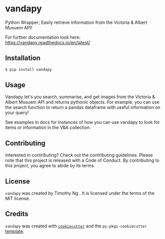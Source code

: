 # vandapy

Python Wrapper; Easily retrieve information from the Victoria & Albert Musuem API!

For further documentation look here: https://vandapy.readthedocs.io/en/latest/

## Installation

```bash
$ pip install vandapy
```

## Usage

Vandapy let's you search, summarise, and get images from the Victoria & Albert Musuem API and returns pythonic objects. For example, you can use the search function to return a pandas dataframe with useful information on your query!

See examples in docs for instances of how you can use vandapy to look for items or information in the V&A collection.

## Contributing

Interested in contributing? Check out the contributing guidelines. Please note that this project is released with a Code of Conduct. By contributing to this project, you agree to abide by its terms.

## License

`vandapy` was created by Timothy Ng . It is licensed under the terms of the MIT license.

## Credits

`vandapy` was created with [`cookiecutter`](https://cookiecutter.readthedocs.io/en/latest/) and the `py-pkgs-cookiecutter` [template](https://github.com/py-pkgs/py-pkgs-cookiecutter).
